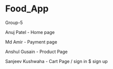 # Food_App

Group-5

Anuj Patel - Home page

Md Amir  - Payment page 

Anshul Gusain - Product Page

Sanjeev Kushwaha - Cart Page / sign in $ sign up
